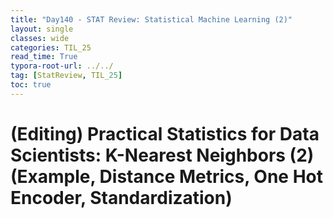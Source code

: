 ```yaml
---
title: "Day140 - STAT Review: Statistical Machine Learning (2)"
layout: single
classes: wide
categories: TIL_25
read_time: True
typora-root-url: ../../
tag: [StatReview, TIL_25]
toc: true 
---
```


# (Editing) Practical Statistics for Data Scientists: K-Nearest Neighbors (2) (Example, Distance Metrics, One Hot Encoder, Standardization)

